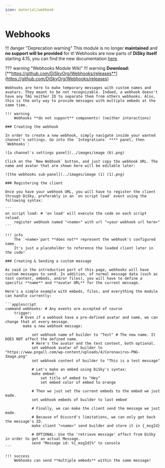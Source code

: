 ```yaml
---
icon: material/webhook
---
```


# Webhooks

!!! danger "Deprecation warning"
    This module is no longer **maintained** and __no support will be provided__ for it! Webhooks are now parts of **DiSky itself** starting 4.15, you can find the new documentation [here](../messages/webhooks.md).

??? warning "Webhooks Module Wiki"
    !!! warning
        **Download:** [**https://github.com/DiSkyOrg/Webhooks/releases**](https://github.com/DiSkyOrg/Webhooks/releases)
    
    Webhooks are here to make temporary messages with custom names and avatars. They meant to be not recognizable. Indeed, a webhook doesn't have any TAG neither ID to separate them from others webhooks. Also, this is the only way to provide messages with multiple embeds at the same time.
    
    !!! warning
        Webhooks **do not support** components! (neither interactions)
    
    ### Creating the webhook
    
    In order to create a new webhook, simply navigate inside your wanted channel's settings. Go into the `Integrations` **** panel, then `Webhooks`:
    
    ![a channel's settings panel](../images/image (6).png)
    
    Click on the `New Webhook` button, and just copy the webhook URL. The name and avatar that are shown here will be editable later:
    
    ![the webhooks sub-panel](../images/image (1) (1).png)
    
    ### Registering the client
    
    Once you have your webhook URL, you will have to register the client through DiSky, preferably in an `on script load` event using the following syntax:
    
    ```
    on script load: # 'on load' will execute the code on each script reload.
        register webhook named "<name>" with url "<your webhook url here>"
    ```
    
    !!! info
        The `<name>`part **does not** represent the webhook's configured name.
        It's just a placeholder to reference the loaded client later in the code!
    
    ### Creating & Sending a custom message
    
    As said in the introduction part of this page, webhooks will have custom messages to send. In addition, of normal message data (such as text content, embeds, and/or files), you will have to define a specific **name** and **avatar URL** for the current message.
    
    Here's a simple example with embeds, files, and everything the module can handle currently:
    
    ```applescript
    command webhooks: # Any events are accepted of course
        trigger:
           # Even if a webhook have a pre-defined avatar and name, we can change that at every message.
            make a new webhook message:
     
                set webhook name of builder to "Test" # The new name. It DOES NOT affect the defined name.
                # Here's the avatar and the text content, both optional.
                set webhook avatar of builder to "https://www.pngall.com/wp-content/uploads/4/Coronavirus-PNG-Image.png"
                set webhook content of builder to "This is a test message"
                
                # Let's make an embed using DiSky's syntax:
                make embed:
                    set title of embed to "Hey"
                    set embed color of embed to orange
                   
                # Then we just set the current embeds to the embed we just made.
                set webhook embeds of builder to last embed
                
                # Finally, we can make the client send the message we just made.
                # Because of Discord's limitations, we can only get back the message's ID.
                make client "<name>" send builder and store it in {_msgId}
                
                # OPTIONAL: Use the 'retrieve message' effect from DiSky in order to get an actual Message.
                send "Message id: %{_msgId}%" to console
    ```
    
    !!! success
        Webhooks can send **multiple embeds** within the same message!
